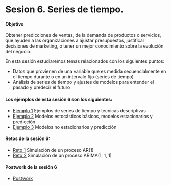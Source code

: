 # Sesion 6. Series de tiempo.

#### Objetivo

Obtener predicciones de ventas, de la demanda de productos o servicios, que ayuden a las organizaciones a ajustar presupuestos, justificar decisiones de marketing, o tener un mejor conocimiento sobre la evolución del negocio.

En esta sesión estudiaremos temas relacionados con los siguientes puntos:

- Datos que provienen de una variable que es medida secuencialmente en el tiempo durante o en un intervalo fijo (series de tiempo)
- Análisis de series de tiempo y ajustes de modelos para entender el pasado y predecir el futuro

#### Los ejemplos de esta sesión 6 son los siguientes:

- [Ejemplo 1](https://github.com/beduExpert/Programacion-con-R-2020/tree/main/Sesion-06/Ejemplo-01) Ejemplos de series de tiempo y técnicas descriptivas
- [Ejemplo 2](https://github.com/beduExpert/Programacion-con-R-2020/tree/main/Sesion-06/Ejemplo-02) Modelos estocásticos básicos, modelos estacionarios y predicción
- [Ejemplo 3](https://github.com/beduExpert/Programacion-con-R-2020/tree/main/Sesion-06/Ejemplo-03) Modelos no estacionarios y predicción

#### Retos de la sesión 6:

- [Reto 1](https://github.com/beduExpert/Programacion-con-R-Santander/tree/master/Sesion-06/Reto-01) Simulación de un proceso AR(1)
- [Reto 2](https://github.com/beduExpert/Programacion-con-R-Santander/tree/master/Sesion-06/Reto-02) Simulación de un proceso ARIMA(1, 1, 1)

#### Postwork de la sesión 6

- [Postwork](https://github.com/beduExpert/Programacion-con-R-2020/tree/main/Sesion-06/Postwork)
